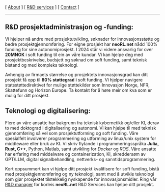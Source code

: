 [ [About](index.md) ]     [ [R&D services](RnD_services.md) ]     [ [Contact](./RnD_manager.md) ]

-------------------------------------------------------------------

## R&D prosjektadministrasjon og -funding:
Vi hjelper nå andre med prosjektutvikling, søknader for innovasjonsstøtte og bedre prosjektgjennomføring.
For eigne prosjekt har __neoRL.net__ nådd 100% funding for sine autonomiprosjekt.
I 2024 står vi videre ansvarlig for over __20MNOK__ i soft funding til ein av våre kundar.
Vi kan hjelpe deg med prosjektbeskrivelse, 
		budsjett og søknad om soft funding, 
		samt teknisk bistand og med kompleks teknologi.

Avhengig av firmaets størrelse og prosjektets innovasjonsgrad kan ditt prosjekt få opp til **80% støttegrad** i soft funding.
Vi hjelper navigere statsstøttedirektivet for mulige støttekilder som Innovasjon Norge, NFR, Skattefunn
	og Horizon Europe.
Ta kontakt for å høre meir om kva som er mulig for ditt prosjekt.
	
## Teknologi og digitalisering:
Flere av våre ansatte har bakgrunn fra teknisk kybernetikk og/eller KI, derav to med doktograd i digitalisering og
autonomi. Vi kan hjelpe til med teknisk gjennomføring så vel som prosjektutforming og soft funding. 
Våre spesialfelt involverer programmering og utforming av linux/unix system for middleware eller bruk av KI.
Vi skriv flytande i programmeringsspråka **Julia, Rust, C++**, Python, Matlab, samt utvikling for *Docker* og *ROS*. 
Våre ansatte har erfaring med middelware og containerization, KI, skreddersøm av GPT/LLM, digital signalbehandling, nettverks- og sanntidsprogrammering.

Kort oppsummert kan vi hjelpe ditt prosjekt kvalifisere for soft funding, 
	bistå med prosjektgjennomføring og ny teknologi, 
	samt med å utvikle teknologi som gjør prosjektet tilstekkelig nyskapende for innovasjonsmidler.
Ring vår [R&D manager](./RnD_manager.md) for korleis __neoRL.net__ R&D Services kan hjelpe ditt prosjekt. 

